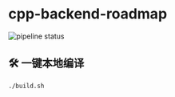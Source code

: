 # cpp-backend-roadmap

![pipeline status](https://github.com/<Fillped-726>/cpp-backend-roadmap/workflows/CI/badge.svg)

## 🛠️ 一键本地编译
```bash
./build.sh
